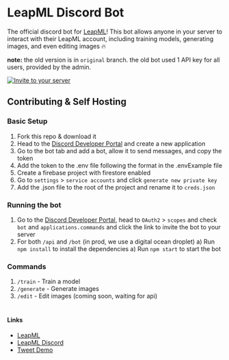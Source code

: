 # LeapML Discord Bot

The official discord bot for [LeapML](https://leapml.dev)! This bot allows anyone in your server to interact with their LeapML account, including training models, generating images, and even editing images 🔥

<b>note:</b> the old version is in `original` branch. the old bot used 1 API key for all users, provided by the admin.

<!-- create a  button to invite the bot to your server -->
<a href="https://discord.com/api/oauth2/authorize?client_id=86753098675309&permissions=8&scope=bot">
  <img src="https://img.shields.io/badge/Invite%20to%20your%20server-7289DA?style=for-the-badge&logo=discord&logoColor=white" alt="Invite to your server" />
  </a>

## Contributing & Self Hosting

### Basic Setup

1. Fork this repo & download it
2. Head to the [Discord Developer Portal](https://discord.com/developers/applications) and create a new application
3. Go to the bot tab and add a bot, allow it to send messages, and copy the token
4. Add the token to the .env file following the format in the .envExample file
5. Create a firebase project with firestore enabled
6. Go to `settings` > `service accounts` and click `generate new private key`
7. Add the .json file to the root of the project and rename it to `creds.json`

### Running the bot

1. Go to the [Discord Developer Portal](https://discord.com/developers/applications), head to `OAuth2` > `scopes` and check `bot` and `applications.commands` and click the link to invite the bot to your server
2. For both `/api` and `/bot` (in prod, we use a digital ocean droplet)
   a) Run `npm install` to install the dependencies
   a) Run `npm start` to start the bot

### Commands

1. `/train` - Train a model
2. `/generate` - Generate images
3. `/edit` - Edit images (coming soon, waiting for api)

#

#### Links

- [LeapML](https://leapml.dev)
- [LeapML Discord](https://discord.gg/leapml)
- [Tweet Demo](https://twitter.com/aleemrehmtulla/status/1626649421164453889)
